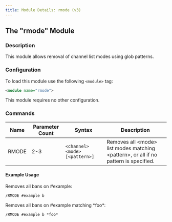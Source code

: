 ```yaml
---
title: Module Details: rmode (v3)
---
```


## The "rmode" Module

### Description

This module allows removal of channel list modes using glob patterns.

### Configuration

To load this module use the following `<module>` tag:

```xml
<module name="rmode">
```

This module requires no other configuration.

### Commands

Name  | Parameter Count | Syntax                         | Description
----- | --------------- | ------------------------------ | -----------
RMODE | 2-3             | `<channel> <mode> [<pattern>]` | Removes all &lt;mode&gt; list modes matching &lt;pattern&gt;, or all if no pattern is specified.

#### Example Usage

Removes all bans on #example:

```plaintext
/RMODE #example b
```

Removes all bans on #example matching \*foo\*:

```plaintext
/RMODE #example b *foo*
```
